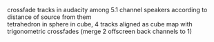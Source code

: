 crossfade tracks in audacity among 5.1 channel speakers according to distance of source from them  
tetrahedron in sphere in cube, 4 tracks aligned as cube map with trigonometric crossfades (merge 2 offscreen back channels to 1)  
  